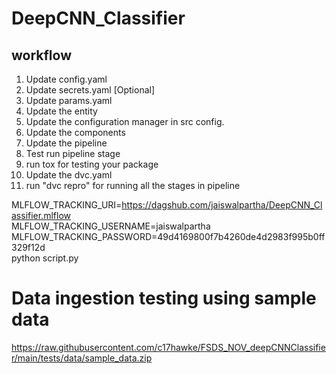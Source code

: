 # DeepCNN_Classifier

## workflow

1. Update config.yaml
2. Update secrets.yaml [Optional]
3. Update params.yaml
4. Update the entity
5. Update the configuration manager in src config.
6. Update the components
7. Update the pipeline
8. Test run pipeline stage
9. run tox for testing your package
10. Update the dvc.yaml
11. run "dvc repro" for running all the stages in pipeline

MLFLOW_TRACKING_URI=https://dagshub.com/jaiswalpartha/DeepCNN_Classifier.mlflow \
MLFLOW_TRACKING_USERNAME=jaiswalpartha \
MLFLOW_TRACKING_PASSWORD=49d4169800f7b4260de4d2983f995b0ff329f12d \
python script.py

# Data ingestion testing using sample data
https://raw.githubusercontent.com/c17hawke/FSDS_NOV_deepCNNClassifier/main/tests/data/sample_data.zip